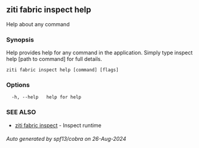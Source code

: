 ## ziti fabric inspect help

Help about any command

### Synopsis

Help provides help for any command in the application.
Simply type inspect help [path to command] for full details.

```
ziti fabric inspect help [command] [flags]
```

### Options

```
  -h, --help   help for help
```

### SEE ALSO

* [ziti fabric inspect](../inspect.md)	 - Inspect runtime <application> <values>

###### Auto generated by spf13/cobra on 26-Aug-2024
